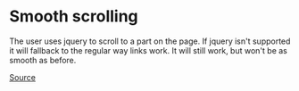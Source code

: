 # Smooth scrolling

The user uses jquery to scroll to a part on the page. If jquery isn't supported it will fallback to the regular way links work. It will still work, but won't be as smooth as before. 

[Source](https://css-tricks.com/snippets/jquery/smooth-scrolling/)
